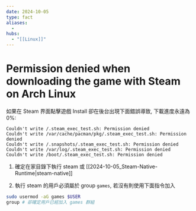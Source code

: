 ```yaml
---
date: 2024-10-05
type: fact
aliases:
  -
hubs:
  - "[[Linux]]"
---
```


# Permission denied when downloading the game with Steam on Arch Linux

如果在 Steam 界面點擊遊戲 Install 卻在後台出現下面錯誤導致, 下載進度永遠為 0%:

```log
Couldn't write /.steam_exec_test.sh: Permission denied
Couldn't write /var/cache/pacman/pkg/.steam_exec_test.sh: Permission denied
Couldn't write /.snapshots/.steam_exec_test.sh: Permission denied
Couldn't write /var/log/.steam_exec_test.sh: Permission denied
Couldn't write /boot/.steam_exec_test.sh: Permission denied
```

1. 確定在家目錄下執行 steam 或 [[2024-10-05_Steam-Native-Runtime|steam-native]]

2. 執行 steam 的用戶必須屬於 group `games`, 若沒有則使用下面指令加入

```bash
sudo usermod -aG games $USER
group # 卻確定用戶已經加入 games 群組
```
```
